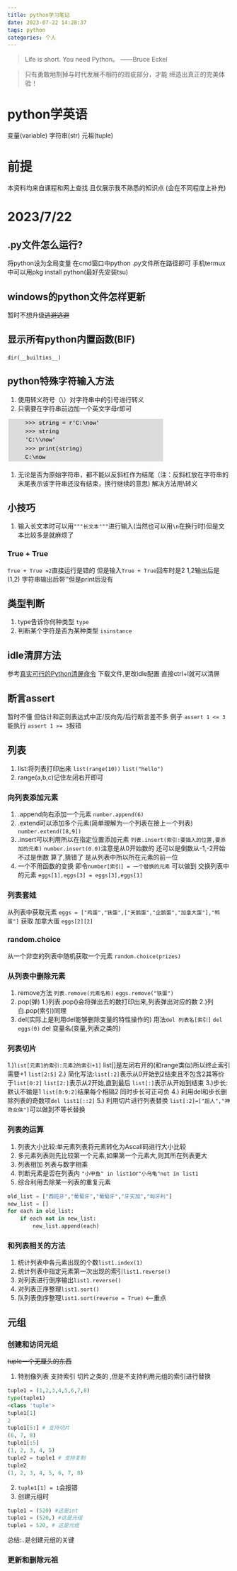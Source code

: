```yaml
---
title: python学习笔记
date: 2023-07-22 14:28:37
tags: python
categories: 个人
---
```

> Life is short. You need Python。
>                                       ——Bruce Eckel

> 只有勇敢地割掉与时代发展不相符的瑕疵部分，才能
>缔造出真正的完美体验！
<!-- toc -->
# python学英语
变量(variable) 字符串(str) 元祖(tuple)
# 前提
本资料均来自课程和网上查找 且仅展示我不熟悉的知识点 (会在不同程度上补充)
# 2023/7/22
## .py文件怎么运行?
将python设为全局变量
在cmd窗口中python .py文件所在路径即可
手机termux中可以用pkg install python(最好先安装tsu)
## windows的python文件怎样更新
暂时不想升级~~逃避逃避~~
## 显示所有python内置函数(BIF)
`dir(__builtins__)`
## python特殊字符输入方法
1. 使用转义符号（\）对字符串中的引号进行转义
2. 只需要在字符串前边加一个英文字母r即可
<!--more-->
![Alt text](image.png)
1. 无论是否为原始字符串，都不能以反斜杠作为结尾（注：反斜杠放在字符串的末尾表示该字符串还没有结束，换行继续的意思)
解决方法用\转义
## 小技巧
1. 输入长文本时可以用`"""长文本"""`进行输入(当然也可以用`\n`在换行时)但是文本比较多是就麻烦了
### True + True
`True + True =2`直接运行是错的
但是输入`True + True`回车时是2
1,2输出后是(1,2)
字符串输出后带''但是print后没有
## 类型判断
1. type告诉你何种类型 `type`
2. 判断某个字符是否为某种类型 `isinstance`
## idle清屏方法
参考[真实可行的Python清屏命令](https://blog.csdn.net/cxcxrs/article/details/81219395)
下载文件,更改idle配置
直接ctrl+l就可以清屏
## 断言assert
暂时不懂 但估计和正则表达式中正/反向先/后行断言差不多
例子
`assert 1 <= 3`能执行
`assert 1 >= 3`报错
## 列表
1. list:将列表打印出来
`list(range(10))`
`list("hello")`
1. range(a,b,c)记住左闭右开即可
### 向列表添加元素
1. .append向右添加一个元素
`number.append(6)`
1. .extend可以添加多个元素(简单理解为一个列表在接上一个列表)
`number.extend([8,9])` 
1. .insert可以利用所以在指定位置添加元素
`列表.insert(索引:要插入的位置,要添加的元素)`
`number.insert(0.0)`注意是从0开始数的
还可以是倒数从-1,-2开始不过是倒数
算了,猜错了
是从列表中所以所在元素的前一位
1. 一个不用函数的变换
即令`number[索引] = 一个替换的元素`
可以做到 交换列表中的元素
`eggs[1],eggs[3] = eggs[3],eggs[1]`
### 列表套娃
从列表中获取元素
`eggs = ["鸡蛋","铁蛋",["天鹅蛋","企鹅蛋","加拿大蛋"],"鸭蛋"]`
获取 加拿大蛋
`eggs[2][2]`
### random.choice
从一个非空的列表中随机获取一个元素
`random.choice(prizes)`
### 从列表中删除元素
1. remove方法
`列表.remove(元素名称)`
`eggs.remove("铁蛋")`
1. pop(弹)
1.)列表.pop()会将弹出去的数打印出来,列表弹出对应的数
2.)列白.pop(索引)同理 
1. del(实际上是利用del能够删除变量的特性操作的)
用法`del 列表名[索引]`
`del eggs(0)`
del 变量名(变量,列表之类的)
### 列表切片
1.)`list[元素1的索引:元素2的索引+1]`
list[]是左闭右开的(和range类似)所以终止索引需要+1
`list[2:5]`
2.) 简化写法:`list[:2]`表示从0开始到2结束且不包含2其等价于`list[0:2]`
`list[2:]`表示从2开始,直到最后
`list[:]`表示从开始到结束
3.)步长:默认不输是1 `list[0:9:2]`结果每个相隔2 同时步长可正可负
4.) 利用del和步长删除列表的奇数项`del list1[::2]`
5.) 利用切片进行列表替换 `list[:2]=["超人","神奇女侠"]`可以做到不等长替换
### 列表的运算
1. 列表大小比较:单元素列表将元素转化为Ascall码进行大小比较
2. 多元素列表则先比较第一个元素,如果第一个元素大,则其所在列表更大
3. 列表相加 列表与数字相乘 
4. 判断元素是否在列表内 `"小甲鱼" in list1`or`"小乌龟"not in list1`
5. 综合利用去除某一列表的重复元素

```python
old_list = ["西班牙","葡萄牙","葡萄牙","牙买加","匈牙利"]
new_list = []
for each in old_list:
    if each not in new_list:
        new_list.append(each)
```
### 和列表相关的方法
1. 统计列表中各元素出现的个数`list1.index(1)`
2. 统计列表中指定元素第一次出现的索引`list1.reverse()`
3. 对列表进行倒序输出`list1.reverse()`
4. 对列表正序整理`list1.sort()`
5. 队列表倒序整理`list1.sort(reverse = True)` <--重点
## 元组
### 创建和访问元组
~~tuple一个无厘头的东西~~
1. 特别像列表 支持索引 切片之类的 ,但是不支持利用元组的索引进行替换
```python
tuple1 = (1,2,3,4,5,6,7,8)
type(tuple1)
<class 'tuple'>
tuple1[1]
2
tuple1[5:] # 支持切片
(6, 7, 8)
tuple1[:5]
(1, 2, 3, 4, 5)
tuple2 = tuple1 # 支持复制
tuple2
(1, 2, 3, 4, 5, 6, 7, 8)
```

2. `tuple1[1] = 1`会报错 
3. 创建元组时
```python
tuple1 = (520) #这是int
tuple1 = (520,) #这是元组
tuple1 = 520, # 这是元组
```

总结:`.`是创建元组的关键
### 更新和删除元祖











































   
